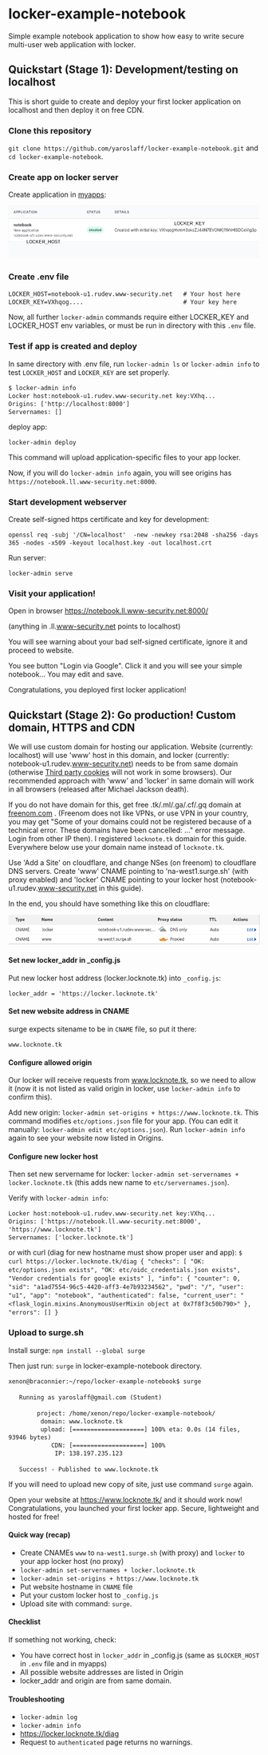 # locker-example-notebook

Simple example notebook application to show how easy to write secure multi-user web application with locker.

## Quickstart (Stage 1): Development/testing on localhost

This is short guide to create and deploy your first locker application on localhost and then deploy it on free CDN. 

### Clone this repository
`git clone https://github.com/yaroslaff/locker-example-notebook.git` and `cd locker-example-notebook`.

### Create app on locker server 
Create application in [myapps](https://myapps.www-security.com):

![Image of locker myapps dashboard](readme/lockerhostkey.png)

### Create .env file
~~~shell
LOCKER_HOST=notebook-u1.rudev.www-security.net   # Your host here
LOCKER_KEY=VXhqog....                            # Your key here
~~~

Now, all further `locker-admin` commands require either LOCKER_KEY and LOCKER_HOST env variables, or must be run in directory with this `.env` file.

### Test if app is created and deploy
In same directory with .env file, run `locker-admin ls` or `locker-admin info` to test `LOCKER_HOST` and `LOCKER_KEY` are set properly. 

~~~
$ locker-admin info
Locker host:notebook-u1.rudev.www-security.net key:VXhq...
Origins: ['http://localhost:8000']
Servernames: []
~~~

deploy app:
~~~
locker-admin deploy
~~~
This command will upload application-specific files to your app locker.

Now, if you will do `locker-admin info` again, you will see origins has `https://notebook.ll.www-security.net:8000`.


### Start development webserver
Create self-signed https certificate and key for development:
~~~
openssl req -subj '/CN=localhost'  -new -newkey rsa:2048 -sha256 -days 365 -nodes -x509 -keyout localhost.key -out localhost.crt
~~~

Run server:
~~~
locker-admin serve
~~~

### Visit your application!
Open in browser
https://notebook.ll.www-security.net:8000/

(anything in .ll.www-security.net points to localhost)

You will see warning about your bad self-signed certificate, ignore it and proceed to website.

You see button "Login via Google". Click it and you will see your simple notebook... You may edit and save.  

Congratulations, you deployed first locker application!



## Quickstart (Stage 2): Go production! Custom domain, HTTPS and CDN

We will use custom domain for hosting our application. Website (currently: localhost) will use 'www' host in this domain, and locker (currently: notebook-u1.rudev.www-security.net) needs to be from same domain (otherwise [Third party cookies](https://cookie-script.com/all-you-need-to-know-about-third-party-cookies.html) will not work in some browsers). Our recommended approach with 'www' and 'locker' in same domain will work in all browsers (released after Michael Jackson death).

If you do not have domain for this, get free .tk/.ml/.ga/.cf/.gq domain at [freenom.com](https://freenom.com/) . (Freenom does not like VPNs, or use VPN in your country, you may get "Some of your domains could not be registered because of a technical error. These domains have been cancelled: ..." error message. Login from other IP then). I registered `locknote.tk` domain for this guide. Everywhere below use your domain name instead of `locknote.tk`.

Use 'Add a Site' on cloudflare, and change NSes (on freenom) to cloudflare DNS servers. Create 'www' CNAME pointing to 'na-west1.surge.sh' (with proxy enabled) and 'locker' CNAME pointing to your locker host (notebook-u1.rudev.www-security.net in this guide).

In the end, you should have something like this on cloudflare: 

![settings CNAME to surge on cloudflare](readme/cloudflare-locker-cname.png)

#### Set new locker_addr in _config.js

Put new locker host address (locker.locknote.tk) into `_config.js`:
~~~
locker_addr = 'https://locker.locknote.tk'
~~~

#### Set new website address in CNAME
surge expects sitename to be in `CNAME` file, so put it there:
~~~
www.locknote.tk
~~~

#### Configure allowed origin

Our locker will receive requests from www.locknote.tk, so we need to allow it (now it is not listed as valid origin in locker, use `locker-admin info` to confirm this).

Add new origin: `locker-admin set-origins + https://www.locknote.tk`. This command modifies `etc/options.json` file for your app. (You can edit it manually: `locker-admin edit etc/options.json`). Run `locker-admin info` again to see your website now listed in Origins.

#### Configure new locker host

Then set new servername for locker: `locker-admin set-servernames + locker.locknote.tk` (this adds new name to `etc/servernames.json`). 

Verify with `locker-admin info`:
~~~
Locker host:notebook-u1.rudev.www-security.net key:VXhq...
Origins: ['https://notebook.ll.www-security.net:8000', 'https://www.locknote.tk']
Servernames: ['locker.locknote.tk']
~~~

or with curl (diag for new hostname must show proper user and app):
`$ curl https://locker.locknote.tk/diag
{
    "checks": [
        "OK: etc/options.json exists",
        "OK: etc/oidc_credentials.json exists",
        "Vendor credentials for google exists"
    ],
    "info": {
        "counter": 0,
        "sid": "a1ad7554-96c5-4420-aff3-4e7b93234562",
        "pwd": "/",
        "user": "u1",
        "app": "notebook",
        "authenticated": false,
        "current_user": "<flask_login.mixins.AnonymousUserMixin object at 0x7f8f3c50b790>"
    },
    "errors": []
}`

### Upload to surge.sh
Install surge: `npm install --global surge`

Then just run: `surge` in locker-example-notebook directory.

~~~
xenon@braconnier:~/repo/locker-example-notebook$ surge

   Running as yaroslaff@gmail.com (Student)

        project: /home/xenon/repo/locker-example-notebook/
         domain: www.locknote.tk
         upload: [====================] 100% eta: 0.0s (14 files, 93946 bytes)
            CDN: [====================] 100%
             IP: 138.197.235.123

   Success! - Published to www.locknote.tk
~~~

If you will need to upload new copy of site, just use command `surge` again.

Open your website at https://www.locknote.tk/ and it should work now! Congratulations, you launched your first locker app. Secure, lightweight and hosted for free!

#### Quick way (recap)
- Create CNAMEs `www` to `na-west1.surge.sh` (with proxy) and `locker` to your app locker host (no proxy)
- `locker-admin set-servernames + locker.locknote.tk`
- `locker-admin set-origins + https://www.locknote.tk`
- Put website hostname in `CNAME` file
- Put your custom locker host to `_config.js`
- Upload site with command: `surge`.


#### Checklist
If something not working, check:
- You have correct host in `locker_addr` in _config.js (same as `$LOCKER_HOST` in `.env` file and in myapps)
- All possible website addresses are listed in Origin
- locker_addr and origin are from same domain.

#### Troubleshooting
- `locker-admin log`
- `locker-admin info`
- https://locker.locknote.tk/diag
- Request to `authenticated` page returns no warnings.